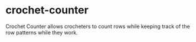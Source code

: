 # crochet-counter
Crochet Counter allows crocheters to count rows while keeping track of the row patterns while they work.
